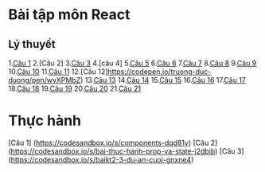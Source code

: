 # Bài tập môn React
## Lý thuyết
1.[Câu 1](https://codepen.io/truong-duc-duong/pen/oNyVxEe)
2.[Câu 2]
3.[Câu 3](https://codesandbox.io/s/cau-3-qlhgee)
4.[câu 4]
5.[Câu 5](https://codepen.io/truong-duc-duong/pen/xxzyWwe)
6.[Câu 6](https://codepen.io/truong-duc-duong/pen/GRGYxoq)
7.[Câu 7](https://codesandbox.io/s/cau-7-dl3diq)
8.[Câu 8](https://codesandbox.io/s/cau8-y7kdsd)
9.[Câu 9](https://codepen.io/truong-duc-duong/pen/MWXOywe)
10.[Câu 10](https://codepen.io/truong-duc-duong/pen/bGKqpNa)
11.[Câu 11](https://codepen.io/truong-duc-duong/pen/ExRWPMJ)
12.[Câu 12]https://codepen.io/truong-duc-duong/pen/wvXPMbZ)
13.[Câu 13](https://codepen.io/truong-duc-duong/pen/abKLGEp)
14.[Câu 14](https://codepen.io/truong-duc-duong/pen/wvXPGvL)
15.[Câu 15](https://codepen.io/truong-duc-duong/pen/RwJjrYy)
16.[Câu 16](https://codepen.io/truong-duc-duong/pen/OJEvdLx)
17.[Câu 17](https://codepen.io/truong-duc-duong/pen/oNyoxqQ)
18.[Câu 18](https://codesandbox.io/s/bai18-6mb1ln)
19.[Câu 19](https://codesandbox.io/s/cau19-2pu28c)
20.[Câu 20](https://codesandbox.io/s/bai20-hb5889)
21.[Câu 21](https://codesandbox.io/s/bai21-mixz5g)
# Thực hành
[Câu 1] (https://codesandbox.io/s/components-dqd81y)
[Câu 2] (https://codesandbox.io/s/bai-thuc-hanh-prop-va-state-j2dbib)
[Câu 3] (https://codesandbox.io/s/baikt2-3-du-an-cuoi-gnxne4)
